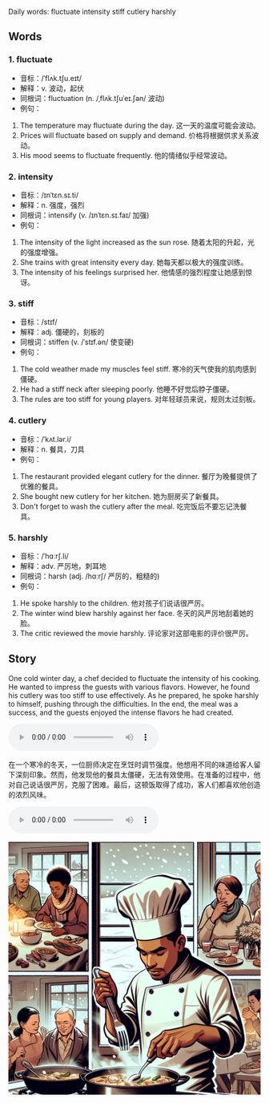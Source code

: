 Daily words: fluctuate intensity stiff cutlery harshly

## Words
### 1. fluctuate
- 音标：/ˈflʌk.tʃu.eɪt/ <span style="cursor: pointer;" onclick="document.getElementById('audio-player-1').play()"><i class="fas fa-volume-up"></i></span>
<audio id="audio-player-1" src="audios/words/fluctuate.mp3" style="display:none;"></audio>
- 解释：v. 波动，起伏
- 同根词：fluctuation (n. /ˌflʌk.tʃuˈeɪ.ʃən/ 波动)
- 例句：
1. The temperature may fluctuate during the day. 这一天的温度可能会波动。
2. Prices will fluctuate based on supply and demand. 价格将根据供求关系波动。
3. His mood seems to fluctuate frequently. 他的情绪似乎经常波动。

### 2. intensity
- 音标：/ɪnˈtɛn.sɪ.ti/ <span style="cursor: pointer;" onclick="document.getElementById('audio-player-2').play()"><i class="fas fa-volume-up"></i></span>
<audio id="audio-player-2" src="audios/words/intensity.mp3" style="display:none;"></audio>
- 解释：n. 强度，强烈
- 同根词：intensify (v. /ɪnˈtɛn.sɪ.faɪ/ 加强)
- 例句：
1. The intensity of the light increased as the sun rose. 随着太阳的升起，光的强度增强。
2. She trains with great intensity every day. 她每天都以极大的强度训练。
3. The intensity of his feelings surprised her. 他情感的强烈程度让她感到惊讶。

### 3. stiff
- 音标：/stɪf/ <span style="cursor: pointer;" onclick="document.getElementById('audio-player-3').play()"><i class="fas fa-volume-up"></i></span>
<audio id="audio-player-3" src="audios/words/stiff.mp3" style="display:none;"></audio>
- 解释：adj. 僵硬的，刻板的
- 同根词：stiffen (v. /ˈstɪf.ən/ 使变硬)
- 例句：
1. The cold weather made my muscles feel stiff. 寒冷的天气使我的肌肉感到僵硬。
2. He had a stiff neck after sleeping poorly. 他睡不好觉后脖子僵硬。
3. The rules are too stiff for young players. 对年轻球员来说，规则太过刻板。

### 4. cutlery
- 音标：/ˈkʌt.lər.i/ <span style="cursor: pointer;" onclick="document.getElementById('audio-player-4').play()"><i class="fas fa-volume-up"></i></span>
<audio id="audio-player-4" src="audios/words/cutlery.mp3" style="display:none;"></audio>
- 解释：n. 餐具，刀具
- 例句：
1. The restaurant provided elegant cutlery for the dinner. 餐厅为晚餐提供了优雅的餐具。
2. She bought new cutlery for her kitchen. 她为厨房买了新餐具。
3. Don't forget to wash the cutlery after the meal. 吃完饭后不要忘记洗餐具。

### 5. harshly
- 音标：/ˈhɑːrʃ.li/ <span style="cursor: pointer;" onclick="document.getElementById('audio-player-5').play()"><i class="fas fa-volume-up"></i></span>
<audio id="audio-player-5" src="audios/words/harshly.mp3" style="display:none;"></audio>
- 解释：adv. 严厉地，刺耳地
- 同根词：harsh (adj. /hɑːrʃ/ 严厉的，粗糙的)
- 例句：
1. He spoke harshly to the children. 他对孩子们说话很严厉。
2. The winter wind blew harshly against her face. 冬天的风严厉地刮着她的脸。
3. The critic reviewed the movie harshly. 评论家对这部电影的评价很严厉。

## Story
One cold winter day, a chef decided to fluctuate the intensity of his cooking. He wanted to impress the guests with various flavors. However, he found his cutlery was too stiff to use effectively. As he prepared, he spoke harshly to himself, pushing through the difficulties. In the end, the meal was a success, and the guests enjoyed the intense flavors he had created.

<audio controls>
  <source src="https://files.dwong.top/story/2024-08-22-english.mp3" type="audio/mpeg">
  你的浏览器不支持音频元素。
</audio>
  

在一个寒冷的冬天，一位厨师决定在烹饪时调节强度。他想用不同的味道给客人留下深刻印象。然而，他发现他的餐具太僵硬，无法有效使用。在准备的过程中，他对自己说话很严厉，克服了困难。最后，这顿饭取得了成功，客人们都喜欢他创造的浓烈风味。

<audio controls>
  <source src="https://files.dwong.top/story/2024-08-22-chinese.mp3" type="audio/mpeg">
  你的浏览器不支持音频元素。
</audio>
  

![story](./images/2024-08-22.png)

